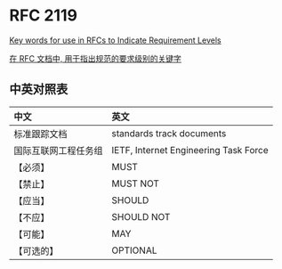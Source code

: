 # RFC 2119

[Key words for use in RFCs to Indicate Requirement Levels](./rfc2119.txt)

[在 RFC 文档中, 用于指出规范的要求级别的关键字](./rfc2119_zh.txt)

## 中英对照表

| 中文                 | 英文
|:---------------------|:-------------------------------------
| 标准跟踪文档         | standards track documents
| 国际互联网工程任务组 | IETF, Internet Engineering Task Force
| 【必须】             | MUST
| 【禁止】             | MUST NOT
| 【应当】             | SHOULD
| 【不应】             | SHOULD NOT
| 【可能】             | MAY
| 【可选的】           | OPTIONAL
